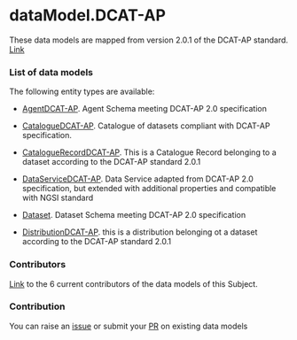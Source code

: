 # dataModel.DCAT-AP
These data models are mapped from version 2.0.1 of the DCAT-AP standard. [Link](https://joinup.ec.europa.eu/collection/semantic-interoperability-community-semic/news/dcat-ap-release-201)

### List of data models

The following entity types are available:
- [AgentDCAT-AP](https://github.com/smart-data-models/dataModel.DCAT-AP/blob/master/AgentDCAT-AP/README.md). Agent Schema meeting DCAT-AP 2.0 specification

- [CatalogueDCAT-AP](https://github.com/smart-data-models/dataModel.DCAT-AP/blob/master/CatalogueDCAT-AP/README.md). Catalogue of datasets compliant with DCAT-AP specification.

- [CatalogueRecordDCAT-AP](https://github.com/smart-data-models/dataModel.DCAT-AP/blob/master/CatalogueRecordDCAT-AP/README.md). This is a Catalogue Record belonging to a dataset according to the DCAT-AP standard 2.0.1

- [DataServiceDCAT-AP](https://github.com/smart-data-models/dataModel.DCAT-AP/blob/master/DataServiceDCAT-AP/README.md). Data Service adapted from DCAT-AP 2.0 specification, but extended with additional properties and compatible with NGSI standard

- [Dataset](https://github.com/smart-data-models/dataModel.DCAT-AP/blob/master/Dataset/README.md). Dataset Schema meeting DCAT-AP 2.0 specification

- [DistributionDCAT-AP](https://github.com/smart-data-models/dataModel.DCAT-AP/blob/master/DistributionDCAT-AP/README.md). this is a distribution belonging ot a dataset according to the DCAT-AP standard 2.0.1



### Contributors
[Link](https://github.com/smart-data-models/dataModel.DCAT-AP/blob/master/CONTRIBUTORS.yaml) to the 6 current contributors of the data models of this Subject.


### Contribution
You can raise an [issue](https://github.com/smart-data-models/dataModel.DCAT-AP/issues) or submit your [PR](https://github.com/smart-data-models/dataModel.DCAT-AP/pulls) on existing data models


